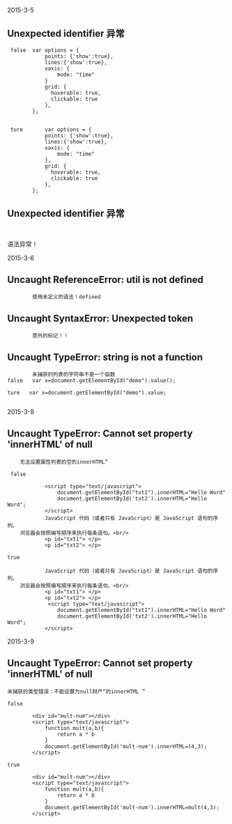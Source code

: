 2015-3-5
## Unexpected identifier 异常
```
 false  var options = {
            points: {'show':true},
            lines:{'show':true},
            xaxis: {
                mode: "time"
            }
            grid: {
              hoverable: true,
              clickable: true
            },
        };


 ture       var options = {
            points: {'show':true},
            lines:{'show':true},
            xaxis: {
                mode: "time"
            },
            grid: {
              hoverable: true,
              clickable: true
            },
        };
 ```
 ## Unexpected identifier 异常
```
       
 ```
语法异常！

2015-3-6
## Uncaught ReferenceError: util is not defined

```
		使用未定义的语法！defined
```

##  Uncaught SyntaxError: Unexpected token 
```
        意外的标记！！
```

## Uncaught TypeError: string is not a function
```
        未捕获的列表的字符串不是一个函数
false   var x=document.getElementById("demo").value();

ture   var x=document.getElementById("demo").value;
        
```


2015-3-8
## Uncaught TypeError: Cannot set property 'innerHTML' of null
        
        无法设置属性列表的空的innerHTML”
```
 false       
            
            <script type="text/javascript">
                document.getElementById("txt1").innerHTML="Hello Word"
                document.getElementById('txt2').innerHTML="Hello Word";
            </script>
            JavaScript 代码（或者只有 JavaScript）是 JavaScript 语句的序列。
    浏览器会按照编写顺序来执行每条语句。<br/>
            <p id="txt1"> </p>
            <p id="txt2"> </p>

true        
          
            JavaScript 代码（或者只有 JavaScript）是 JavaScript 语句的序列。
    浏览器会按照编写顺序来执行每条语句。<br/>
            <p id="txt1"> </p>
            <p id="txt2"> </p>  
             <script type="text/javascript">
                document.getElementById("txt1").innerHTML="Hello Word"
                document.getElementById('txt2').innerHTML="Hello Word";
            </script>   
```

2015-3-9

## Uncaught TypeError: Cannot set property 'innerHTML' of null

    未捕获的类型错误：不能设置为null财产“的innerHTML ”

```
false 

        <div id="mult-num"></div>
        <script type="text/javascript">
            function mult(a,b){
                return a * b
            }
            document.getElementById('mult-num').innerHTML=(4,3);
        </script>

true     
        
        <div id="mult-num"></div>
        <script type="text/javascript">
            function mult(a,b){
                return a * b
            }
            document.getElementById('mult-num').innerHTML=mult(4,3);
        </script>

```